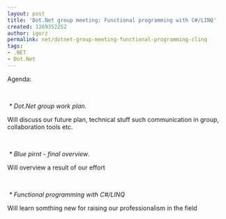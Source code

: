 ```yaml
---
layout: post
title: 'Dot.Net group meeting: Functional programming with C#/LINQ'
created: 1269352252
author: igorz
permalink: net/dotnet-group-meeting-functional-programming-clinq
tags:
- .NET
- Dot.Net
---
```

<p>Agenda:</p>
<p>&nbsp;</p>
<p><em>&nbsp;* Dot.Net group work plan.</em></p>
<p>Will discuss our future plan, technical stuff such communication in group, collaboration tools etc.</p>
<p>&nbsp;</p>
<p><em>&nbsp;* Blue pirnt - final overview</em>.</p>
<p>Will overview a result of our effort</p>
<p>&nbsp;</p>
<p><em>&nbsp;* Functional programming with C#/LINQ</em></p>
<p>Will learn somthing new for raising our professionalism in the field</p>
<p>&nbsp;</p>
<p>&nbsp;</p>
